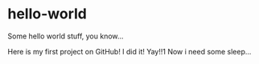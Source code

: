# hello-world
Some hello world stuff, you know...

Here is my first project on GitHub! I did it! Yay!!1 Now i need some sleep...
